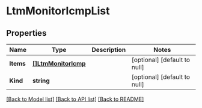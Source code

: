 # LtmMonitorIcmpList

## Properties
Name | Type | Description | Notes
------------ | ------------- | ------------- | -------------
**Items** | [**[]LtmMonitorIcmp**](ltm_monitor_icmp.md) |  | [optional] [default to null]
**Kind** | **string** |  | [optional] [default to null]

[[Back to Model list]](../README.md#documentation-for-models) [[Back to API list]](../README.md#documentation-for-api-endpoints) [[Back to README]](../README.md)


